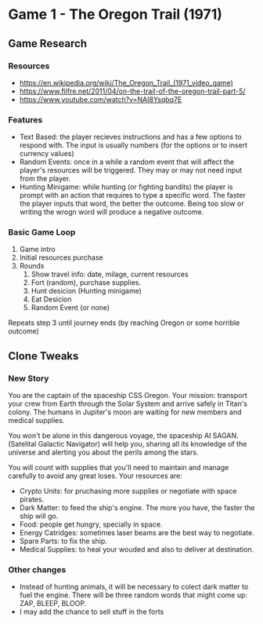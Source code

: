 # Game 1 - The Oregon Trail (1971)

## Game Research

### Resources

- https://en.wikipedia.org/wiki/The_Oregon_Trail_(1971_video_game)
- https://www.filfre.net/2011/04/on-the-trail-of-the-oregon-trail-part-5/
- https://www.youtube.com/watch?v=NAI8Ysqbq7E

### Features

- Text Based: the player recieves instructions and has a few options to respond with. The input is usually numbers (for the options or to insert currency values)
- Random Events: once in a while a random event that will affect the player's resources will be triggered. They may or may not need input from the player.
- Hunting Minigame: while hunting (or fighting bandits) the player is prompt with an action that requires to type a specific word. The faster the player inputs that word, the better the outcome. Being too slow or writing the wrogn word will produce a negative outcome.

### Basic Game Loop

1. Game intro
2. Initial resources purchase
3. Rounds
    1. Show travel info: date, milage, current resources
    2. Fort (random), purchase supplies.
    3. Hunt desicion (Hunting minigame)
    4. Eat Desicion
    5. Random Event (or none)

Repeats step 3 until journey ends (by reaching Oregon or some horrible outcome)

## Clone Tweaks

### New Story

You are the captain of the spaceship CSS Oregon. Your mission: transport your crew from Earth through the Solar System and arrive safely in Titan's colony. The humans in Jupiter's moon are waiting for new members and medical supplies.

You won't be alone in this dangerous voyage, the spaceship AI SAGAN. (Satelital Galactic Navigator) will help you, sharing all its knowledge of the universe and alerting you about the perils among the stars.

You will count with supplies that you'll need to maintain and manage carefully to avoid any great loses. Your resources are:

* Crypto Units: for pruchasing more supplies or negotiate with space pirates.
* Dark Matter: to feed the ship's engine. The more you have, the faster the ship will go.
* Food: people get hungry, specially in space.
* Energy Catridges: sometimes laser beams are the best way to negotiate.
* Spare Parts: to fix the ship.
* Medical Supplies: to heal your wouded and also to deliver at destination.

### Other changes
* Instead of hunting animals, it will be necessary to colect dark matter to fuel the engine. There will be three random words that might come up: ZAP, BLEEP, BLOOP.
* I may add the chance to sell stuff in the forts
